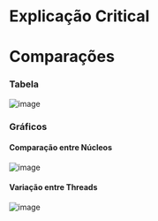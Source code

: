 # Explicação Critical

# Comparações

### Tabela
![image](https://user-images.githubusercontent.com/80297158/200956233-4131a348-4b94-4210-838e-318422aab812.png)

### Gráficos

#### Comparação entre Núcleos 
![image](https://user-images.githubusercontent.com/80297158/200955950-8567d483-8365-48d7-920a-568bef8ab408.png)

#### Variação entre Threads 
![image](https://user-images.githubusercontent.com/80297158/200956162-49a8f750-a7d6-401e-920b-a3f830073b8a.png)

